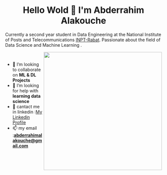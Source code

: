 <h1 align="center">Hello Wold 👋 I'm Abderrahim Alakouche</h1>




Currently a second year student in Data Engineering at the National Institute of Posts and Telecommunications [INPT-Rabat](http://www.inpt.ac.ma/#). 
Passionate about the field of Data Science and Machine Learning .

<p>
  <img width="380" align='right' src="https://github-readme-stats.vercel.app/api?username=AbderrahimAl&show_icons=true&hide_border=true"></a>
</p>
<br>



- 👯 I’m looking to collaborate on **ML & DL Projects**
- 🤔 I’m looking for help with **learning data science**
- 💬 cantact me in linkedin :[My Linkedin Profile](https://www.linkedin.com/in/abderrahim-alakouche-66470118b/)
- 📫 my email :**abderrahimalakouche@gmail.com**


